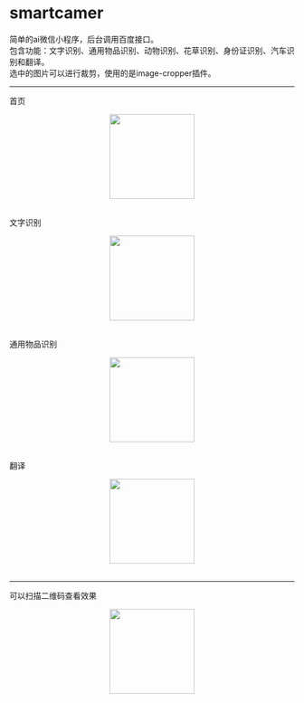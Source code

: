 # smartcamer
简单的ai微信小程序，后台调用百度接口。<br>
包含功能：文字识别、通用物品识别、动物识别、花草识别、身份证识别、汽车识别和翻译。<br>
选中的图片可以进行裁剪，使用的是image-cropper插件。<br>

- - -

首页
<div align=center>
<img style="margin:0px auto" width="150" src="http://lazyclub.top/smartcamer/readme/index.jpg"/>
</div>
<br>

文字识别
<div align=center>
<img width="150"  src="http://lazyclub.top/smartcamer/readme/ocr.jpg"/>
</div>
<br>

通用物品识别
<div align=center>
<img width="150" src="http://lazyclub.top/smartcamer/readme/advance.jpg"/>
</div>
<br>

翻译
<div align=center>
<img width="150" src="http://lazyclub.top/smartcamer/readme/tran.jpg"/>
</div>
<br>

- - -
可以扫描二维码查看效果
<div align=center>
<img width="150" src="http://lazyclub.top/smartcamer/readme/qr.jpg"/>
</div>